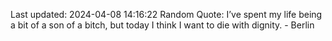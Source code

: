 Last updated: 2024-04-08 14:16:22
Random Quote: I’ve spent my life being a bit of a son of a bitch, but today I think I want to die with dignity. - Berlin